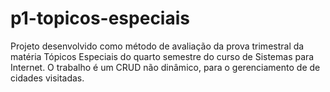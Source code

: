 # p1-topicos-especiais
 Projeto desenvolvido como método de avaliação da prova trimestral da matéria Tópicos Especiais do quarto semestre do curso de Sistemas para Internet. O trabalho é um CRUD não dinâmico, para o gerenciamento de de cidades visitadas.
